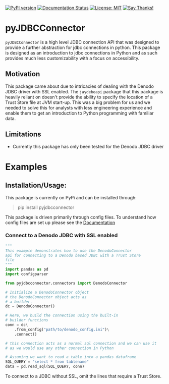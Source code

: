 [![PyPI version](https://badge.fury.io/py/pyjdbcconnector.svg)](https://badge.fury.io/py/pyjdbcconnector)
[![Documentation Status](https://readthedocs.org/projects/pyjdbcconnector/badge/?version=latest)](https://pyjdbcconnector.readthedocs.io/en/latest/?badge=latest)
[![License: MIT](https://img.shields.io/badge/License-MIT-yellow.svg)](https://opensource.org/licenses/MIT)
[![Say Thanks!](https://img.shields.io/badge/Say%20Thanks-!-1EAEDB.svg)](https://saythanks.io/to/danwertheimer@gmail.com)



# pyJDBCConnector
``pyJDBCConnector`` is a high level JDBC connection API that was designed to provide a further abstraction for jdbc connections in python.
This package is designed as an introduction to jdbc connections in Python and as such provides much less customizability with a focus on
accessibility.

## Motivation
This package came about due to intricacies of dealing with the Denodo JDBC driver with SSL enabled.
The ``jaydebeapi`` package that this package is heavily reliant on doesn't provide the ability to specify
the location of a Trust Store file at JVM start-up. This was a big problem for us and we needed to solve this
for analysts with less engineering experience and enable them to get an introduction to Python programming
with familiar data.

## Limitations

- Currently this package has only been tested for the Denodo JDBC driver

# Examples

## Installation/Usage:
This package is currently on PyPi and can be installed through:

>pip install pyjdbcconnector

This package is driven primarily through config files.
To understand how config files are set up please see the [Documentation](https://pyjdbcconnector.readthedocs.io/en/latest/)

### Connect to a Denodo JDBC with SSL enabled



```python
"""
This example demonstrates how to use the DenodoConnector
api for connecting to a Denodo based JDBC with a Trust Store
file
"""
import pandas as pd
import configparser

from pyjdbcconnector.connectors import DenodoConnector

# Initialize a DenodoConnector object
# the DenodoConnector object acts as 
# a builder.
dc = DenodoConnector()

# Here, we build the connection using the built-in
# builder functions
conn = dc\
    .from_config("path/to/denodo_config.ini")\
    .connect()

# this connection acts as a normal sql connection and we can use it
# as we would use any other connection in Python

# Assuming we want to read a table into a pandas dataframe
SQL_QUERY = "select * from tablename"
data = pd.read_sql(SQL_QUERY, conn)
```

To connect to a JDBC without SSL, omit the lines that require a Trust Store.
